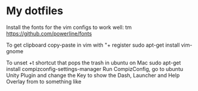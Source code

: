 # My dotfiles

Install the fonts for the vim configs to work well: tm
https://github.com/powerline/fonts

To get clipboard copy-paste in vim with "+ register
sudo apt-get install vim-gnome

To unset <Super>+t shortcut that pops the trash in ubuntu on Mac
sudo apt-get install compizconfig-settings-manager
Run CompizConfig, go to ubuntu Unity Plugin and change the Key to show the Dash, Launcher and Help Overlay from <Super>
to something like <Alt><Super>
